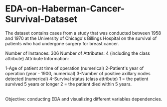 # EDA-on-Haberman-Cancer-Survival-Dataset
  The dataset contains cases from a study that was conducted between 1958 and 1970 at the University of Chicago's Billings Hospital on the survival of patients who had undergone surgery for breast cancer.

Number of Instances: 306
Number of Attributes: 4 (including the class attribute)
Attribute Information:

1-Age of patient at time of operation (numerical) 
2-Patient's year of operation (year - 1900, numerical)
3-Number of positive axillary nodes detected (numerical)
4-Survival status (class attribute) 1 = the patient survived 5 years or longer 2 = the patient died within 5 years.

<br/>Objective: conducting EDA and visualizing different variables dependencies. 
